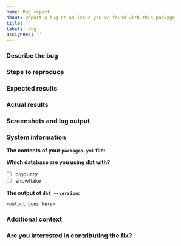 ```yaml
---
name: Bug report
about: Report a bug or an issue you've found with this package
title: ''
labels: bug
assignees: ''
---
```


### Describe the bug
<!---
A clear and concise description of what the bug is. You can also use the issue title to do this
--->

### Steps to reproduce
<!---
In as much detail as possible, please provide steps to reproduce the issue. Sample data that triggers the issue, example model code, etc is all very helpful here.
--->

### Expected results
<!---
A clear and concise description of what you expected to happen.
--->

### Actual results
<!---
A clear and concise description of what you expected to happen.
--->

### Screenshots and log output
<!---
If applicable, add screenshots or log output to help explain your problem.
--->

### System information

**The contents of your `packages.yml` file:**

**Which database are you using dbt with?**

- [ ] bigquery
- [ ] snowflake

**The output of `dbt --version`:**

```log
<output goes here>
```

### Additional context
<!---
Add any other context about the problem here. For example, if you think you know which line of code is causing the issue.
--->

### Are you interested in contributing the fix?
<!---
Let us know if you want to contribute the fix, and whether would need a hand getting started
--->
